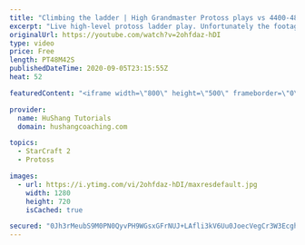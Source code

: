 ```yaml
---
title: "Climbing the ladder | High Grandmaster Protoss plays vs 4400-4800 players"
excerpt: "Live high-level protoss ladder play. Unfortunately the footage came out quite choppy at some points and I was considering just not posting today, but I will post it anyways in case a few of you want to watch still. I'm trying to figure out what the cause of the lag is and hopefully I can get some cleaner"
originalUrl: https://youtube.com/watch?v=2ohfdaz-hDI
type: video
price: Free
length: PT48M42S
publishedDateTime: 2020-09-05T23:15:55Z
heat: 52

featuredContent: "<iframe width=\"800\" height=\"500\" frameborder=\"0\" src=\"https://www.youtube.com/embed/2ohfdaz-hDI\" allow=\"accelerometer; autoplay; encrypted-media; gyroscope; picture-in-picture\" allowfullscreen></iframe>"

provider:
  name: HuShang Tutorials
  domain: hushangcoaching.com

topics:
  - StarCraft 2
  - Protoss

images:
  - url: https://i.ytimg.com/vi/2ohfdaz-hDI/maxresdefault.jpg
    width: 1280
    height: 720
    isCached: true

secured: "0Jh3rMeubS9M0PN0QyvPH9WGsxGFrNUJ+LAfli3kV6Uu0JoecVegCr3W3EcghXQ6y27tYPxp5NkSKWXARdrwZiiuTofpVAmpuX3q1snpxxICW17DrC+lnWtS/vFd04DvEHxBYqPnOBQ/NDOisVzYR6Hu3gjCO6MKTbiyYjwFjJip9WpELH3qFLO6t5JXHGlNO3w27ku9sPmy6UiA3NkjRlv5kbGkZeJ6QIjvGkDwhlNAOWUj6rKUQbnR8pjeYqkdTwNNwAeKhORz9eO6gEAnmJp4br8v/ONinoVOLIUE/rq/Ocz3Hh+4uXMB7eROwxn/dreHTTXSjbRpIhUkz67bmsyE8gI1+oVBJhRDp2rRcXJ5HqHgse1yUYh2Klp+z9xXwXmVR1DctflRFmUMHruQ0Q51Fj9/Qsy5KobQE/bI6UY=;fkwc0g+giSAGjlvHt67TTA=="
---
```


